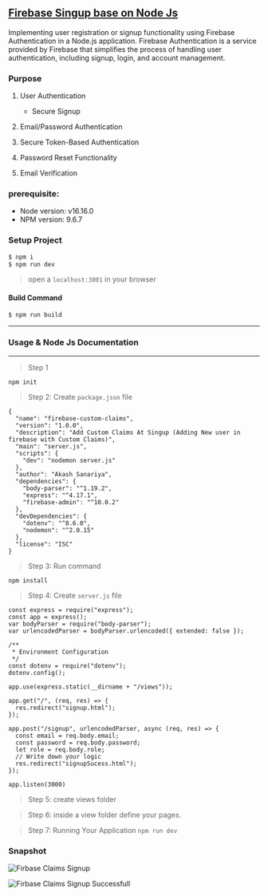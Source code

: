 ## **[Firebase Singup base on Node Js](#)**

Implementing user registration or signup functionality using Firebase Authentication in a Node.js application. Firebase Authentication is a service provided by Firebase that simplifies the process of handling user authentication, including signup, login, and account management.

### Purpose

1. User Authentication

   - Secure Signup

2. Email/Password Authentication
3. Secure Token-Based Authentication
4. Password Reset Functionality
5. Email Verification

### prerequisite:

- Node version: v16.16.0
- NPM version: 9.6.7

### Setup Project

```bash
$ npm i
$ npm run dev
```

> open a `localhost:3001` in your browser

#### Build Command

```bash
$ npm run build
```

---

### Usage & Node Js Documentation

---

> Step 1

```
npm init
```

> Step 2: Create `package.json` file

```
{
  "name": "firebase-custom-claims",
  "version": "1.0.0",
  "description": "Add Custom Claims At Singup (Adding New user in firebase with Custom Claims)",
  "main": "server.js",
  "scripts": {
    "dev": "nodemon server.js"
  },
  "author": "Akash Sanariya",
  "dependencies": {
    "body-parser": "^1.19.2",
    "express": "^4.17.1",
    "firebase-admin": "^10.0.2"
  },
  "devDependencies": {
    "dotenv": "^8.6.0",
    "nodemon": "^2.0.15"
  },
  "license": "ISC"
}
```

> Step 3: Run command

```
npm install
```

> Step 4: Create `server.js` file

```
const express = require("express");
const app = express();
var bodyParser = require("body-parser");
var urlencodedParser = bodyParser.urlencoded({ extended: false });

/**
 * Environment Configuration
 */
const dotenv = require("dotenv");
dotenv.config();

app.use(express.static(__dirname + "/views"));

app.get("/", (req, res) => {
  res.redirect("signup.html");
});

app.post("/signup", urlencodedParser, async (req, res) => {
  const email = req.body.email;
  const password = req.body.password;
  let role = req.body.role;
  // Write down your logic
  res.redirect("signupSucess.html");
});

app.listen(3000)
```

> Step 5: create views folder

> Step 6: inside a view folder define your pages.

> Step 7: Running Your Application `npm run dev`

### Snapshot

![Firbase Claims Signup](https://dev.azure.com/BrainvireInfo/9e43166a-9cd3-4232-8a59-017698f26e78/_apis/git/repositories/9b507252-6292-49a7-b0b5-3bc86fc9d32d/items?path=/Firebase/firebase-claims-example-nodejs/Application%20Snapshot/firebase-claims-example-nodejs.png&versionDescriptor%5BversionOptions%5D=0&versionDescriptor%5BversionType%5D=2&versionDescriptor%5Bversion%5D=36e74b873c5c3010c7eb16e00a64473545047fc3&resolveLfs=true&%24format=octetStream&api-version=5.0)

![Firbase Claims Signup Successfull](https://dev.azure.com/BrainvireInfo/9e43166a-9cd3-4232-8a59-017698f26e78/_apis/git/repositories/9b507252-6292-49a7-b0b5-3bc86fc9d32d/items?path=/Firebase/firebase-claims-example-nodejs/Application%20Snapshot/firebase-claims-example-nodejs-2.png&versionDescriptor%5BversionOptions%5D=0&versionDescriptor%5BversionType%5D=2&versionDescriptor%5Bversion%5D=36e74b873c5c3010c7eb16e00a64473545047fc3&resolveLfs=true&%24format=octetStream&api-version=5.0)
